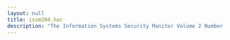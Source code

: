 ```yaml
---
layout: null
title: issm204.hac
description: "The Information Systems Security Monitor Volume 2 Number 4"
---
```

